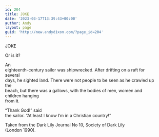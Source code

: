 ```yaml
---
id: 204
title: JOKE
date: '2023-03-17T13:39:43+00:00'
author: Andy
layout: page
guid: 'http://new.andydixon.com/?page_id=204'
---
```


JOKE

Or is it?

An  
eighteenth-century sailor was shipwrecked. After drifting on a raft for several  
days, he sighted land. There were not people to be seen as he crawled up the  
beach, but there was a gallows, with the bodies of men, women and children hanging  
from it.

“Thank God!” said  
the sailor. “At least I know I’m in a Christian country!”

Taken from the Dark Lily Journal No 10, Society of Dark Lily  
(London 1990).